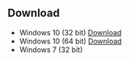 ## Download

- Windows 10 (32 bit) [Download](https://gofile.io/?c=FB61n2)
- Windows 10 (64 bit) [Download](https://gofile.io/?c=2kWCIT)
- Windows 7 (32 bit)
